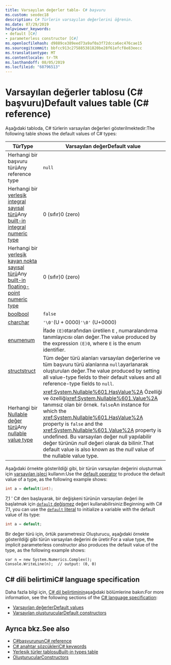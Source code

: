 ```yaml
---
title: Varsayılan değerler tablo- C# başvuru
ms.custom: seodec18
description: C# Türlerin varsayılan değerlerini öğrenin.
ms.date: 07/29/2019
helpviewer_keywords:
- default [C#]
- parameterless constructor [C#]
ms.openlocfilehash: d9889ce389eed73a9af0a3f72dcca6ec476cae15
ms.sourcegitcommit: bbfcc913c275885381820be28f61efcf8e83eecc
ms.translationtype: MT
ms.contentlocale: tr-TR
ms.lasthandoff: 08/05/2019
ms.locfileid: "68796513"
---
```

# <a name="default-values-table-c-reference"></a><span data-ttu-id="ee5c2-103">Varsayılan değerler tablosu (C# başvuru)</span><span class="sxs-lookup"><span data-stu-id="ee5c2-103">Default values table (C# reference)</span></span>

<span data-ttu-id="ee5c2-104">Aşağıdaki tabloda, C# türlerin varsayılan değerleri gösterilmektedir:</span><span class="sxs-lookup"><span data-stu-id="ee5c2-104">The following table shows the default values of C# types:</span></span>

|<span data-ttu-id="ee5c2-105">Tür</span><span class="sxs-lookup"><span data-stu-id="ee5c2-105">Type</span></span>|<span data-ttu-id="ee5c2-106">Varsayılan değer</span><span class="sxs-lookup"><span data-stu-id="ee5c2-106">Default value</span></span>|
|---------|------------------|
|<span data-ttu-id="ee5c2-107">Herhangi bir başvuru türü</span><span class="sxs-lookup"><span data-stu-id="ee5c2-107">Any reference type</span></span>|`null`|
|<span data-ttu-id="ee5c2-108">Herhangi bir [yerleşik integral sayısal türü](../builtin-types/integral-numeric-types.md)</span><span class="sxs-lookup"><span data-stu-id="ee5c2-108">Any [built-in integral numeric type](../builtin-types/integral-numeric-types.md)</span></span>|<span data-ttu-id="ee5c2-109">0 (sıfır)</span><span class="sxs-lookup"><span data-stu-id="ee5c2-109">0 (zero)</span></span>|
|<span data-ttu-id="ee5c2-110">Herhangi bir [yerleşik kayan nokta sayısal türü](../builtin-types/floating-point-numeric-types.md)</span><span class="sxs-lookup"><span data-stu-id="ee5c2-110">Any [built-in floating-point numeric type](../builtin-types/floating-point-numeric-types.md)</span></span>|<span data-ttu-id="ee5c2-111">0 (sıfır)</span><span class="sxs-lookup"><span data-stu-id="ee5c2-111">0 (zero)</span></span>|
|[<span data-ttu-id="ee5c2-112">bool</span><span class="sxs-lookup"><span data-stu-id="ee5c2-112">bool</span></span>](bool.md)|`false`|
|[<span data-ttu-id="ee5c2-113">char</span><span class="sxs-lookup"><span data-stu-id="ee5c2-113">char</span></span>](char.md)|<span data-ttu-id="ee5c2-114">`'\0'`(U + 0000)</span><span class="sxs-lookup"><span data-stu-id="ee5c2-114">`'\0'` (U+0000)</span></span>|
|[<span data-ttu-id="ee5c2-115">enum</span><span class="sxs-lookup"><span data-stu-id="ee5c2-115">enum</span></span>](enum.md)|<span data-ttu-id="ee5c2-116">İfade `(E)0`tarafından üretilen `E` , numaralandırma tanımlayıcısı olan değer.</span><span class="sxs-lookup"><span data-stu-id="ee5c2-116">The value produced by the expression `(E)0`, where `E` is the enum identifier.</span></span>|
|[<span data-ttu-id="ee5c2-117">struct</span><span class="sxs-lookup"><span data-stu-id="ee5c2-117">struct</span></span>](struct.md)|<span data-ttu-id="ee5c2-118">Tüm değer türü alanları varsayılan değerlerine ve tüm başvuru türü alanlarına `null`ayarlanarak oluşturulan değer.</span><span class="sxs-lookup"><span data-stu-id="ee5c2-118">The value produced by setting all value-type fields to their default values and all reference-type fields to `null`.</span></span>|
|<span data-ttu-id="ee5c2-119">Herhangi bir [Nullable değer türü](../../programming-guide/nullable-types/index.md)</span><span class="sxs-lookup"><span data-stu-id="ee5c2-119">Any [nullable value type](../../programming-guide/nullable-types/index.md)</span></span>|<span data-ttu-id="ee5c2-120"><xref:System.Nullable%601.HasValue%2A> Özelliği ve özelliği<xref:System.Nullable%601.Value%2A> tanımsız olan bir örnek. `false`</span><span class="sxs-lookup"><span data-stu-id="ee5c2-120">An instance for which the <xref:System.Nullable%601.HasValue%2A> property is `false` and the <xref:System.Nullable%601.Value%2A> property is undefined.</span></span> <span data-ttu-id="ee5c2-121">Bu varsayılan değer null yapılabilir değer türünün *null* değeri olarak da bilinir.</span><span class="sxs-lookup"><span data-stu-id="ee5c2-121">That default value is also known as the *null* value of the nullable value type.</span></span>|

<span data-ttu-id="ee5c2-122">Aşağıdaki örnekte gösterildiği gibi, bir türün varsayılan değerini oluşturmak için [varsayılan işleci](../operators/default.md) kullanın:</span><span class="sxs-lookup"><span data-stu-id="ee5c2-122">Use the [default operator](../operators/default.md) to produce the default value of a type, as the following example shows:</span></span>

```csharp
int a = default(int);
```

<span data-ttu-id="ee5c2-123">7,1 ' C# den başlayarak, bir değişkeni türünün varsayılan değeri ile başlatmak için [ `default` değişmez](../operators/default.md#default-literal) değeri kullanabilirsiniz:</span><span class="sxs-lookup"><span data-stu-id="ee5c2-123">Beginning with C# 7.1, you can use the [`default` literal](../operators/default.md#default-literal) to initialize a variable with the default value of its type:</span></span>

```csharp
int a = default;
```

<span data-ttu-id="ee5c2-124">Bir değer türü için, örtük parametresiz Oluşturucu, aşağıdaki örnekte gösterildiği gibi türün varsayılan değerini de üretir:</span><span class="sxs-lookup"><span data-stu-id="ee5c2-124">For a value type, the implicit parameterless constructor also produces the default value of the type, as the following example shows:</span></span>

```csharp-interactive
var n = new System.Numerics.Complex();
Console.WriteLine(n);  // output: (0, 0)
```

## <a name="c-language-specification"></a><span data-ttu-id="ee5c2-125">C# dili belirtimi</span><span class="sxs-lookup"><span data-stu-id="ee5c2-125">C# language specification</span></span>

<span data-ttu-id="ee5c2-126">Daha fazla bilgi için, [ C# dil belirtiminin](~/_csharplang/spec/introduction.md)aşağıdaki bölümlerine bakın:</span><span class="sxs-lookup"><span data-stu-id="ee5c2-126">For more information, see the following sections of the [C# language specification](~/_csharplang/spec/introduction.md):</span></span>

- [<span data-ttu-id="ee5c2-127">Varsayılan değerler</span><span class="sxs-lookup"><span data-stu-id="ee5c2-127">Default values</span></span>](~/_csharplang/spec/variables.md#default-values)
- [<span data-ttu-id="ee5c2-128">Varsayılan oluşturucular</span><span class="sxs-lookup"><span data-stu-id="ee5c2-128">Default constructors</span></span>](~/_csharplang/spec/types.md#default-constructors)

## <a name="see-also"></a><span data-ttu-id="ee5c2-129">Ayrıca bkz.</span><span class="sxs-lookup"><span data-stu-id="ee5c2-129">See also</span></span>

- [<span data-ttu-id="ee5c2-130">C#başvurunun</span><span class="sxs-lookup"><span data-stu-id="ee5c2-130">C# reference</span></span>](../index.md)
- [<span data-ttu-id="ee5c2-131">C# anahtar sözcükleri</span><span class="sxs-lookup"><span data-stu-id="ee5c2-131">C# keywords</span></span>](index.md)
- [<span data-ttu-id="ee5c2-132">Yerleşik türler tablosu</span><span class="sxs-lookup"><span data-stu-id="ee5c2-132">Built-in types table</span></span>](built-in-types-table.md)
- [<span data-ttu-id="ee5c2-133">Oluşturucular</span><span class="sxs-lookup"><span data-stu-id="ee5c2-133">Constructors</span></span>](../../programming-guide/classes-and-structs/constructors.md)
